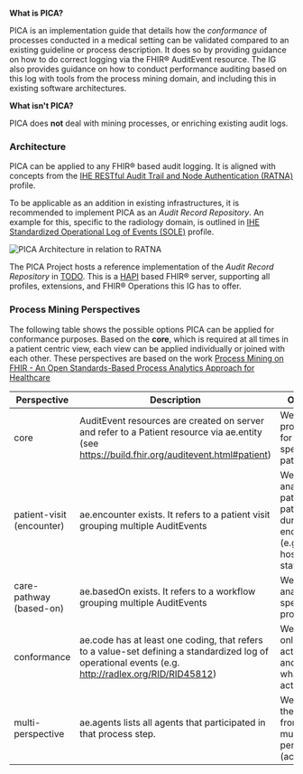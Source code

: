 **What is PICA?**

PICA is an implementation guide that details how the *conformance* of processes conducted in a medical setting can be validated compared to an existing guideline or process description. It does so by providing guidance on how to do correct logging via the FHIR® AuditEvent resource. The IG also provides guidance on how to conduct performance auditing based on this log with tools from the process mining domain, and including this in existing software architectures.

**What isn't PICA?**

PICA does **not** deal with mining processes, or enriching existing audit logs.

### Architecture

PICA can be applied to any FHIR® based audit logging. It is aligned with concepts from the [IHE RESTful Audit Trail and Node Authentication (RATNA)](https://www.ihe.net/uploadedFiles/Documents/ITI/IHE_ITI_Suppl_RESTful-ATNA.pdf) profile.

To be applicable as an addition in existing infrastructures, it is recommended to implement PICA as an *Audit Record Repository*. An example for this, specific to the radiology domain, is outlined in [IHE Standardized Operational Log of Events (SOLE)](https://www.ihe.net/uploadedFiles/Documents/Radiology/IHE_RAD_Suppl_SOLE.pdf) profile. 

<div><img src="PICA.drawio.png" alt="PICA Architecture in relation to RATNA"></div>

The PICA Project hosts a reference implementation of the *Audit Record Repository* in [TODO](aist.science). This is a [HAPI](https://hapifhir.io/) based FHIR® server, supporting all profiles, extensions, and FHIR® Operations this IG has to offer.

### Process Mining Perspectives

The following table shows the possible options PICA can be applied for conformance purposes. Based on the **core**, which is required at all times in a patient centric view, each view can be applied individually or joined with each other. These perspectives are based on the work [Process Mining on FHIR - An Open Standards-Based Process Analytics Approach for Healthcare](https://pods4h.com/wp-content/uploads/2020/10/PODS4H_2020_paper_3.pdf)

| Perspective | Description                                                                                                                                                   | Outcome                                                                               |
|-------|---------------------------------------------------------------------------------------------------------------------------------------------------------------|---------------------------------------------------------------------------------------|
| core     | AuditEvent resources are created on server and refer to a Patient resource via ae.entity (see https://build.fhir.org/auditevent.html#patient)                 | We can mine process(es) for a specific patient                                               |
|  patient-visit (encounter)  | ae.encounter exists. It refers to a patient visit grouping multiple AuditEvents | We can analyze the patient pathway during an encounter (e.g. hospital stay) |
| care-pathway (based-on) | ae.basedOn exists. It refers to a workflow grouping multiple AuditEvents | We can analyze a specific process |
| conformance     | ae.code has at least one coding, that refers to a value-set defining a standardized log of operational events (e.g. http://radlex.org/RID/RID45812)           | We can mine only relevant activities, and know what those activities are     |
| multi-perspective     | ae.agents lists all agents that participated in that process step.                                                                                            | We can mine the process from multiple perspectives (actors) | 
